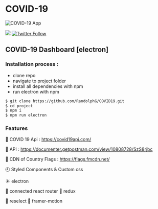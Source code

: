 # COVID-19 
![COVID-19 App](https://github.com/RandolphG/COVID19/blob/main/public/_covid.gif?raw=true)


<a href="https://discord.gg/Xfa6xgr2Zf"><img src="https://img.shields.io/badge/discord-join-7289DA.svg" /></a>
[![Twitter Follow](https://img.shields.io/twitter/follow/poplogics.svg?style=social)](https://twitter.com/poplogics)
## COVID-19 Dashboard [electron]

### Installation process :

- clone repo
- navigate to project folder
- install all dependencies with npm
- run electron with npm 


```bash
$ git clone https://github.com/RandolphG/COVID19.git
$ cd project
$ npm i
$ npm run electron 
```
### Features
💪 COVID 19 Api : https://covid19api.com/

💪 API : https://documenter.getpostman.com/view/10808728/SzS8rjbc

💎 CDN of Country Flags : https://flags.fmcdn.net/

🕘 Styled Components & Custom css

☀️ electron

🔧 connected react router
🔋  redux  

🧛 reselect
🦝 framer-motion


